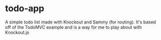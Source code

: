 todo-app
========

A simple todo list made with Knockout and Sammy (for routing). It's based off of the TodoMVC example and is a way for me to play about with Knockout.js
